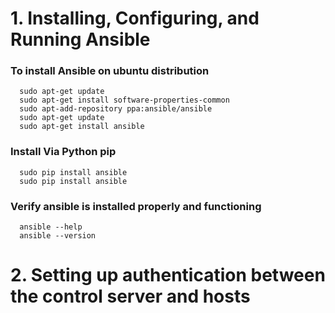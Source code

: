 
# 1. Installing, Configuring, and Running Ansible

### To install Ansible on ubuntu distribution

      sudo apt-get update
      sudo apt-get install software-properties-common
      sudo apt-add-repository ppa:ansible/ansible
      sudo apt-get update
      sudo apt-get install ansible

### Install Via Python pip
      sudo pip install ansible
      sudo pip install ansible


### Verify ansible is installed properly and functioning
      ansible --help
      ansible --version

# 2. Setting up authentication between the control server and hosts
      
